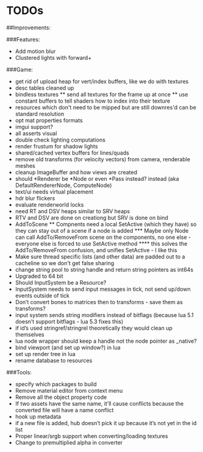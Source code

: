 # TODOs

##Improvements:

###Features:
* Add motion blur
* Clustered lights with forward+ 

###Game:
* get rid of upload heap for vert/index buffers, like we do with textures
* desc tables cleaned up
* bindless textures
** send all textures for the frame up at once
** use constant buffers to tell shaders how to index into their texture
* resources which don't need to be mipped but are still downres'd can be standard resolution
* opt mat properties formats
* imgui support?
* all asserts visual
* double check lighting computations
* render frustum for shadow lights
* shared/cached vertex buffers for lines/quads
* remove old transforms (for velocity vectors) from camera, renderable meshes
* cleanup ImageBuffer and how views are created
* should *Renderer be *Node or even *Pass instead? instead (aka DefaultRendererNode, ComputeNode)
* text/ui needs virtual placement
* hdr blur flickers
* evaluate renderworld locks
* need RT and DSV heaps similar to SRV heaps
* RTV and DSV are done on creationg but SRV is done on bind
* AddToScene
** Compnents need a local SetActive (which they have) so they can stay out of a scene if a node is added
*** Maybe only Node can call AddTo/RemoveFrom scene on the components, no one else - everyone else is forced to use SetActive method
**** this solves the AddTo/RemoveFrom confusion, and unifies SetActive - I like this
* Make sure thread specific lists (and other data) are padded out to a cacheline so we don't get false sharing
* change string pool to string handle and return string pointers as int64s
* Upgraded to 64 bit
* Should InputSystem be a Resource?
* InputSystem needs to send input messages in tick, not send up/down events outside of tick
* Don’t convert bones to matrices then to transforms - save them as transforms?
* input system sends string modifiers instead of bitflags (because lua 5.1 doesn’t support bitflags - lua 5.3 fixes this)
* if id’s used stringref/stringrel theoretically they would clean up themselves
* lua node wrapper should keep a handle not the node pointer as _native?
* bind viewport (and set up window?) in lua
* set up render tree in lua
* rename database to resources

###Tools:
* specify which packages to build
* Remove material editor from context menu
* Remove all the object property code
* If two assets have the same name, it'll cause conflicts because the converted file will have a name conflict
* hook up metadata
* if a new file is added, hub doesn’t pick it up because it’s not yet in the id list
* Proper linear/srgb support when converting/loading textures
* Change to premultiplied alpha in converter


